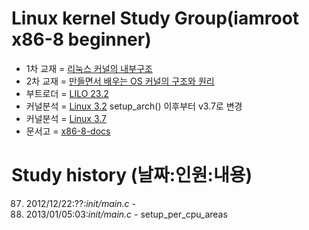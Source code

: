 Linux kernel Study Group(iamroot x86-8 beginner)
========================================
* 1차 교재 = [리눅스 커널의 내부구조](http://www.yes24.com/24/goods/3080849)
* 2차 교재 = [만들면서 배우는 OS 커널의 구조와 원리](http://www.yes24.com/24/goods/1469757)
* 부트로더 = [LILO 23.2](https://github.com/x86-8/lilo232.git)
* 커널분석 = [Linux 3.2](https://github.com/x86-8/linux-3.2.git) setup_arch() 이후부터 v3.7로 변경
* 커널분석 = [Linux 3.7](https://github.com/x86-8/linux-3.7.git)
* 문서고 = [x86-8-docs](https://github.com/x86-8/x86-8-docs.git)

Study history (날짜:인원:내용)
==============================
87. 2012/12/22:??:*init/main.c* -
88. 2013/01/05:03:*init/main.c* - setup_per_cpu_areas


